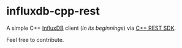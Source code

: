 # influxdb-cpp-rest

A simple C++ [InfluxDB](https://www.influxdata.com/time-series-platform/influxdb/) client (*in its beginnings*) via [C++ REST SDK](https://github.com/Microsoft/cpprestsdk).

Feel free to contribute.

